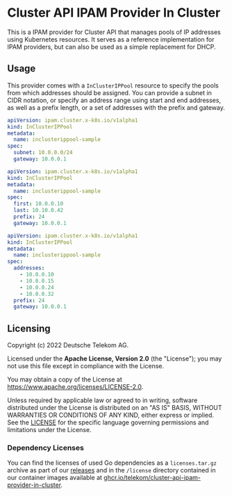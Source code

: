 # Cluster API IPAM Provider In Cluster

This is a IPAM provider for Cluster API that manages pools of IP addresses using Kubernetes resources. It serves as a reference implementation for IPAM providers, but can also be used as a simple replacement for DHCP.

## Usage

This provider comes with a `InClusterIPPool` resource to specify the pools from which addresses should be assigned. You can provide a subnet in CIDR notation, or specify an address range using start and end addresses, as well as a prefix length, or a set of addresses with the prefix and gateway.

```yaml
apiVersion: ipam.cluster.x-k8s.io/v1alpha1
kind: InClusterIPPool
metadata:
  name: inclusterippool-sample
spec:
  subnet: 10.0.0.0/24
  gateway: 10.0.0.1
```

```yaml
apiVersion: ipam.cluster.x-k8s.io/v1alpha1
kind: InClusterIPPool
metadata:
  name: inclusterippool-sample
spec:
  first: 10.0.0.10
  last: 10.10.0.42
  prefix: 24
  gateway: 10.0.0.1
```

```yaml
apiVersion: ipam.cluster.x-k8s.io/v1alpha1
kind: InClusterIPPool
metadata:
  name: inclusterippool-sample
spec:
  addresses:
    - 10.0.0.10
    - 10.0.0.15
    - 10.0.0.24
    - 10.0.0.32
  prefix: 24
  gateway: 10.0.0.1
```

## Licensing

Copyright (c) 2022 Deutsche Telekom AG.

Licensed under the **Apache License, Version 2.0** (the "License"); you may not use this file except in compliance with the License.

You may obtain a copy of the License at https://www.apache.org/licenses/LICENSE-2.0.

Unless required by applicable law or agreed to in writing, software distributed under the License is distributed on an "AS IS" BASIS, WITHOUT WARRANTIES OR CONDITIONS OF ANY KIND, either express or implied. See the [LICENSE](./LICENSE) for the specific language governing permissions and limitations under the License.

### Dependency Licenses

You can find the licenses of used Go dependencies as a `licenses.tar.gz` archive as part of our [releases](https://github.com/telekom/cluster-api-ipam-provider-in-cluster/releases) and in the `/license` directory contained in our container images available at [ghcr.io/telekom/cluster-api-ipam-provider-in-cluster](https://ghcr.io/telekom/cluster-api-ipam-provider-in-cluster).

